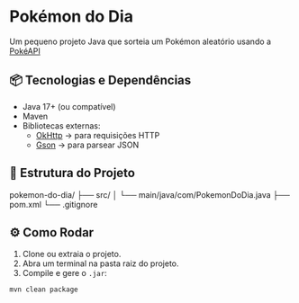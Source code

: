 # Pokémon do Dia

Um pequeno projeto Java que sorteia um Pokémon aleatório usando a [PokéAPI](https://pokeapi.co) 


## 📦 Tecnologias e Dependências

- Java 17+ (ou compatível)
- Maven
- Bibliotecas externas:
  - [OkHttp](https://square.github.io/okhttp/) → para requisições HTTP
  - [Gson](https://github.com/google/gson) → para parsear JSON


## 📂 Estrutura do Projeto


pokemon-do-dia/
├── src/
│ └── main/java/com/PokemonDoDia.java
├── pom.xml
└── .gitignore


## ⚙️ Como Rodar

1. Clone ou extraia o projeto.
2. Abra um terminal na pasta raiz do projeto.
3. Compile e gere o `.jar`:

```bash
mvn clean package

